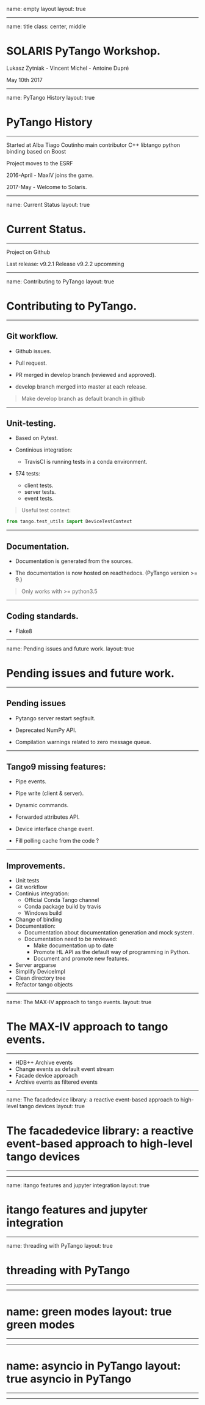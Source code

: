 name: empty layout
layout: true

---
name: title
class: center, middle

SOLARIS PyTango Workshop.
========================

Lukasz Zytniak - Vincent Michel - Antoine Dupré 

May 10th 2017


---

name: PyTango History
layout: true

PyTango History
=========

---

Started at Alba 
Tiago Coutinho main contributor
C++ libtango python binding based on Boost


Project moves to the ESRF



2016-April - MaxIV joins the game.


2017-May - Welcome to Solaris.

---

name: Current Status
layout: true

Current Status.
===========
---



Project on Github

Last release: v9.2.1
Release v9.2.2 upcomming





---
name: Contributing to PyTango
layout: true

Contributing to PyTango.
======

---

Git workflow.
------

 * Github issues.

 * Pull request.

 * PR merged in develop branch  (reviewed and approved).

 * develop  branch merged into master at each release.


> Make develop branch as default branch in github
---

Unit-testing.
---------

 * Based on Pytest.

 * Continious integration:
    - TravisCI is running tests in a conda environment.

 * 574 tests:
    - client tests.
    - server tests.
    - event tests.

> Useful test context:
```python 
from tango.test_utils import DeviceTestContext
```

---

Documentation.
---------

 * Documentation is generated from the sources.

 * The documentation is now hosted on readthedocs. (PyTango version >= 9.)


> Only works with >= python3.5

---

Coding standards.
---------

 * Flake8

---
name: Pending issues and future work.
layout: true

Pending issues and future work.
============
---


Pending issues
------


 * Pytango server restart segfault.

 * Deprecated NumPy API.

 * Compilation warnings related to zero message queue.

---

Tango9 missing features:
---------


 * Pipe events.

 * Pipe write (client & server).

 * Dynamic commands.

 * Forwarded attributes API.

 * Device interface change event.

 * Fill polling cache from the code ?

---

Improvements.
-----


 * Unit tests
 * Git workflow    
 * Continius integration:
    - Official Conda Tango channel
    - Conda package build by travis
    - Windows build
 * Change of binding
 * Documentation:
    - Documentation about documentation generation and mock system.
    - Documentation need to be reviewed:
        - Make documentation up to date
        - Promote HL API as the default way of programming in Python.
        - Document and promote new features.
 * Server argparse
 * Simplify DeviceImpl
 * Clean directory tree
 * Refactor tango objects

---

name: The MAX-IV approach to tango events.
layout: true

The MAX-IV approach to tango events.
============
---


 * HDB++ Archive events
 * Change events as default event stream 
 * Facade device approach
 * Archive events as filtered events
---


name: The facadedevice library: a reactive event-based approach to high-level tango devices
layout: true

The facadedevice library: a reactive event-based approach to high-level tango devices
============
---

---

name: itango features and jupyter integration
layout: true

itango features and jupyter integration
============


---

name: threading with PyTango
layout: true

threading with PyTango
============
---


---

name:  green modes
layout: true
green modes
============
---



---

name: asyncio in PyTango
layout: true
asyncio in PyTango
============
---

---

